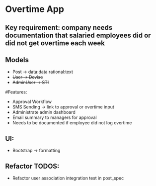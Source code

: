 # Overtime App

## Key requirement: company needs documentation that salaried employees did or did not get overtime each week

## Models
- Post -> data:data rational:text
- <s>User -> Devise</s>
- <s>AdminUser -> STI</s>

#Features:
- Approval Workflow
- SMS Sending -> link to approval or overtime input
- Administrate admin dashboard
- Email summary to managers for approval
- Needs to be documented if employee did not log overtime

## UI:
- Bootstrap -> formatting

## Refactor TODOS:
- Refactor user association integration test in post_spec
